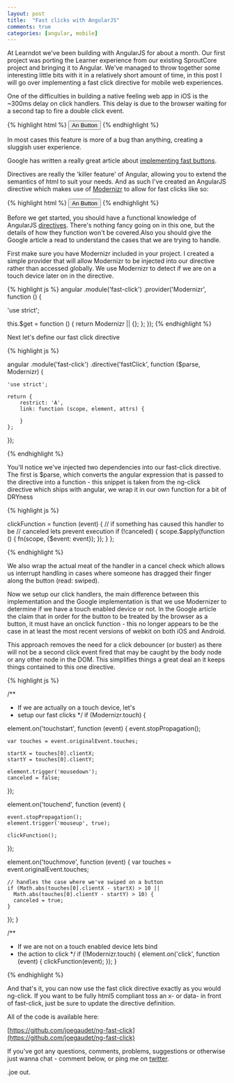 ```yaml
---
layout: post
title:  "Fast clicks with AngularJS"
comments: true
categories: [angular, mobile]
---
```


At Learndot we've been building with AngularJS for about a month. Our first project was porting the Learner experience from our existing SproutCore project and bringing it to Angular. We've managed to throw together some interesting little bits with it in a relatively short amount of time, in this post I will go over implementing a fast click directive for mobile web experiences.

One of the difficulties in building a native feeling web app in iOS is the ~300ms delay on click handlers. This delay is due to the browser waiting for a second tap to fire a double click event. 

{% highlight html %}
	<button onclick="someClickFunction()">An Button</button>
{% endhighlight %}

In most cases this feature is more of a bug than anything, creating a sluggish user experience.

Google has written a really great article about [implementing fast buttons](https://developers.google.com/mobile/articles/fast_buttons). 

Directives are really the 'killer feature' of Angular, allowing you to extend the semantics of html to suit your needs. And as such I've created an AngularJS directive which makes use of [Modernizr](http://modernizr.com/) to allow for fast clicks like so:

{% highlight html %}
	<button fast-click="someClickFunction()">An Button</button>
{% endhighlight %}


Before we get started, you should have a functional knowledge of AngularJS [directives](httpu//docs.angularjs.org/guide/directive). There's nothing fancy going on in this one, but the details of how they function won't be covered.Also you should give the Google article a read to understand the cases that we are trying to handle.

First make sure you have Modernizr included in your project. I created a simple provider that will allow Modernizr to be injected into our directive rather than accessed globally. We use Modernizr to detect if we are on a touch device later on in the directive.

{% highlight js %}
angular
.module('fast-click')
.provider('Modernizr', function () {

  'use strict';

  this.$get = function () {
    return Modernizr || {};
  };
});
{% endhighlight %}

Next let's define our fast click directive 

{% highlight js %}

angular
.module('fast-click')
.directive('fastClick', function ($parse, Modernizr) {

	'use strict';

	return {
		restrict: 'A',
		link: function (scope, element, attrs) {

	 	}
	};
});

{% endhighlight %}

You'll notice we've injected two dependencies into our fast-click directive. The first is $parse, which converts the angular expression that is passed to the directive into a function - this snippet is taken from the ng-click directive which ships with angular, we wrap it in our own function for a bit of DRYness

{% highlight js %}

clickFunction = function (event) {
	// if something has caused this handler to be
	// canceled lets prevent execution
	if (!canceled) {
		scope.$apply(function () {
    	fn(scope, {$event: event});
		});
	}
};

{% endhighlight %}

We also wrap the actual meat of the handler in a cancel check which allows us interrupt handling in cases where someone has dragged their finger along the button (read: swiped).

Now we setup our click handlers, the main difference between this implementation and the Google implementation is that we use Modernizer to determine if we have a touch enabled device or not. In the Google article the claim that in order for the button to be treated by the browser as a button, it must have an onclick function - this no longer appears to be the case in at least the most recent versions of webkit on both iOS and Android. 

This approach removes the need for a click debouncer (or buster) as there will not be a second click event fired that may be caught by the body node or any other node in the DOM. This simplifies things a great deal an it keeps things contained to this one directive.

{% highlight js %}

/**
 * If we are actually on a touch device, let's
 * setup our fast clicks
 */
if (Modernizr.touch) {

  element.on('touchstart', function (event) {
    event.stopPropagation();

    var touches = event.originalEvent.touches;

    startX = touches[0].clientX;
    startY = touches[0].clientY;

    element.trigger('mousedown');
    canceled = false;
  });

  element.on('touchend', function (event) {

    event.stopPropagation();
    element.trigger('mouseup', true);

    clickFunction();
  });

  element.on('touchmove', function (event) {
    var touches = event.originalEvent.touches;

    // handles the case where we've swiped on a button
    if (Math.abs(touches[0].clientX - startX) > 10 ||
      Math.abs(touches[0].clientY - startY) > 10) {
      canceled = true;
    }
  });
}

/**
 * If we are not on a touch enabled device lets bind
 * the action to click
 */
if (!Modernizr.touch) {
  element.on('click', function (event) {
    clickFunction(event);
  });
}

{% endhighlight %}

And that's it, you can now use the fast click directive exactly as you would ng-click. If you want to be fully html5 compliant toss an x- or data- in front of fast-click, just be sure to update the directive definition.

All of the code is available here: 

[https://github.com/joegaudet/ng-fast-click](https://github.com/joegaudet/ng-fast-click)

If you've got any questions, comments, problems, suggestions or otherwise just wanna chat - comment below, or ping me on [twitter](https://twitter.com/joegaudet).


.joe out.



